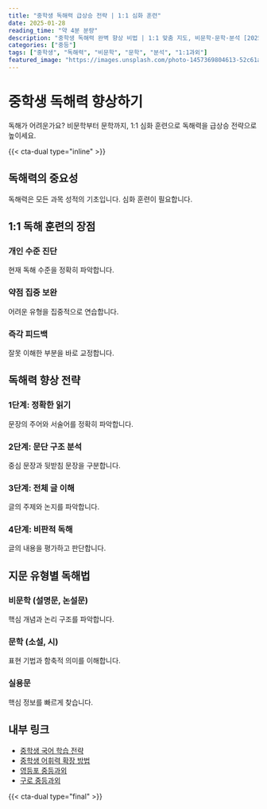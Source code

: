 ```yaml
---
title: "중학생 독해력 급상승 전략 | 1:1 심화 훈련"
date: 2025-01-28
reading_time: "약 4분 분량"
description: "중학생 독해력 완벽 향상 비법 | 1:1 맞춤 지도, 비문학·문학·분석 [2025년]"
categories: ["중등"]
tags: ["중학생", "독해력", "비문학", "문학", "분석", "1:1과외"]
featured_image: "https://images.unsplash.com/photo-1457369804613-52c61a468e7d?w=1200&h=630&fit=crop"
---
```


# 중학생 독해력 향상하기

독해가 어려운가요? 비문학부터 문학까지, 1:1 심화 훈련으로 독해력을 급상승 전략으로 높이세요.

{{< cta-dual type="inline" >}}

## 독해력의 중요성

독해력은 모든 과목 성적의 기초입니다. 심화 훈련이 필요합니다.

## 1:1 독해 훈련의 장점

### 개인 수준 진단
현재 독해 수준을 정확히 파악합니다.

### 약점 집중 보완
어려운 유형을 집중적으로 연습합니다.

### 즉각 피드백
잘못 이해한 부분을 바로 교정합니다.

## 독해력 향상 전략

### 1단계: 정확한 읽기
문장의 주어와 서술어를 정확히 파악합니다.

### 2단계: 문단 구조 분석
중심 문장과 뒷받침 문장을 구분합니다.

### 3단계: 전체 글 이해
글의 주제와 논지를 파악합니다.

### 4단계: 비판적 독해
글의 내용을 평가하고 판단합니다.

## 지문 유형별 독해법

### 비문학 (설명문, 논설문)
핵심 개념과 논리 구조를 파악합니다.

### 문학 (소설, 시)
표현 기법과 함축적 의미를 이해합니다.

### 실용문
핵심 정보를 빠르게 찾습니다.

## 내부 링크
- [중학생 국어 학습 전략](../../middle/middle-korean-strategy/)
- [중학생 어휘력 확장 방법](../../middle/middle-vocabulary/)
- [영등포 중등과외](../../local/yeongdeungpo-middle/)
- [구로 중등과외](../../local/guro-middle/)

{{< cta-dual type="final" >}}
